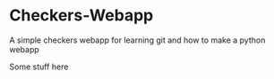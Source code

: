 Checkers-Webapp
===============

A simple checkers webapp for learning git and how to make a python webapp

Some stuff here